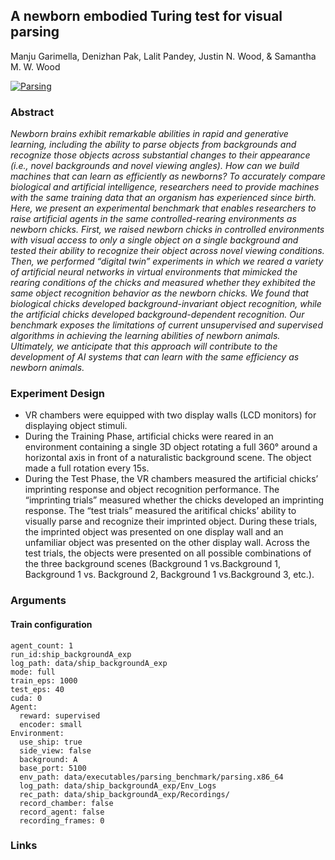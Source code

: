 ## A newborn embodied Turing test for visual parsing

Manju Garimella, Denizhan Pak, Lalit Pandey, Justin N. Wood, & Samantha M. W. Wood

[![Parsing](parsing.jpg)](parsing.mp4)

### Abstract

*Newborn brains exhibit remarkable abilities in rapid and generative learning, including the ability to parse objects from backgrounds and recognize those objects across substantial changes to their appearance (i.e., novel backgrounds and novel viewing angles). How can we build machines that can learn as efficiently as newborns? To accurately compare biological and artificial intelligence, researchers need to provide machines with the same training data that an organism has experienced since birth. Here, we present an experimental benchmark that enables researchers to raise artificial agents in the same controlled-rearing environments as newborn chicks. First, we raised newborn chicks in controlled environments with visual access to only a single object on a single background and tested their ability to recognize their object across novel viewing conditions. Then, we performed “digital twin” experiments in which we reared a variety of artificial neural networks in virtual environments that mimicked the rearing conditions of the chicks and measured whether they exhibited the same object recognition behavior as the newborn chicks. We found that biological chicks developed background-invariant object recognition, while the artificial chicks developed background-dependent recognition. Our benchmark exposes the limitations of current unsupervised and supervised algorithms in achieving the learning abilities of newborn animals. Ultimately, we anticipate that this approach will contribute to the development of AI systems that can learn with the same efficiency as newborn animals.*

### Experiment Design

- VR chambers were equipped with two display walls (LCD monitors) for displaying object stimuli.
- During the Training Phase, artificial chicks were reared in an environment containing a single 3D object rotating a full 360° around a horizontal axis in front of a naturalistic background scene. The object made a full rotation every 15s.
- During the Test Phase, the VR chambers measured the artificial chicks’ imprinting response and object recognition performance. The “imprinting trials” measured whether the chicks developed an imprinting response.  The “test trials” measured the aritifical chicks’ ability to visually parse and recognize their imprinted object. During these trials, the imprinted object was presented on one display wall and an unfamiliar object was presented on the other display wall. Across the test trials, the objects were presented on all possible combinations of the three background scenes (Background 1 vs.Background 1, Background 1 vs. Background 2, Background 1 vs.Background 3, etc.).

### Arguments

#### Train configuration

```
agent_count: 1
run_id:ship_backgroundA_exp
log_path: data/ship_backgroundA_exp
mode: full
train_eps: 1000
test_eps: 40
cuda: 0
Agent:
  reward: supervised
  encoder: small
Environment:
  use_ship: true
  side_view: false
  background: A
  base_port: 5100
  env_path: data/executables/parsing_benchmark/parsing.x86_64
  log_path: data/ship_backgroundA_exp/Env_Logs
  rec_path: data/ship_backgroundA_exp/Recordings/
  record_chamber: false
  record_agent: false
  recording_frames: 0
```

### Links

